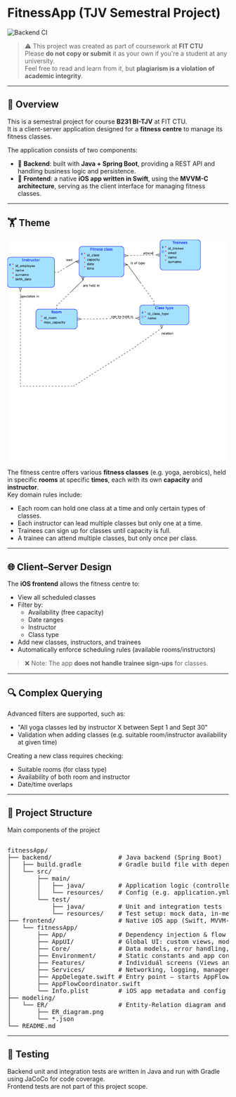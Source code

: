 # FitnessApp (TJV Semestral Project)

![Backend CI](https://github.com/k-droscova/fitnessApp/actions/workflows/backend.yml/badge.svg)

> ⚠️ This project was created as part of coursework at **FIT CTU**  
> Please **do not copy or submit** it as your own if you're a student at any university.  
> Feel free to read and learn from it, but **plagiarism is a violation of academic integrity**.

---

## 🧠 Overview

This is a semestral project for course **B231 BI-TJV** at FIT CTU.  
It is a client-server application designed for a **fitness centre** to manage its fitness classes.

The application consists of two components:

- 🧩 **Backend**: built with **Java + Spring Boot**, providing a REST API and handling business logic and persistence.
- 📱 **Frontend**: a native **iOS app written in Swift**, using the **MVVM-C architecture**, serving as the client interface for managing fitness classes.

---

## 🏋️ Theme

![Fitness Classes Diagram](modeling/ER/ER_diagram.png)

The fitness centre offers various **fitness classes** (e.g. yoga, aerobics), held in specific **rooms** at specific **times**, each with its own **capacity** and **instructor**.  
Key domain rules include:

- Each room can hold one class at a time and only certain types of classes.
- Each instructor can lead multiple classes but only one at a time.
- Trainees can sign up for classes until capacity is full.
- A trainee can attend multiple classes, but only once per class.

---

## 🌐 Client–Server Design

The **iOS frontend** allows the fitness centre to:

- View all scheduled classes
- Filter by:
  - Availability (free capacity)
  - Date ranges
  - Instructor
  - Class type
- Add new classes, instructors, and trainees
- Automatically enforce scheduling rules (available rooms/instructors)

> ❌ Note: The app **does not handle trainee sign-ups** for classes.

---

## 🔍 Complex Querying

Advanced filters are supported, such as:

- "All yoga classes led by instructor X between Sept 1 and Sept 30"
- Validation when adding classes (e.g. suitable room/instructor availability at given time)

Creating a new class requires checking:
- Suitable rooms (for class type)
- Availability of both room and instructor
- Date/time overlaps

---

## 📁 Project Structure
Main components of the project
<pre>

fitnessApp/
├── backend/                  # Java backend (Spring Boot)
│   ├── build.gradle          # Gradle build file with dependencies
│   └── src/
│       ├── main/
│       │   ├── java/         # Application logic (controllers, services, etc.)
│       │   └── resources/    # Config (e.g. application.yml)
│       └── test/
│           ├── java/         # Unit and integration tests
│           └── resources/    # Test setup: mock data, in-memory DB
├── frontend/                 # Native iOS app (Swift, MVVM-C)
│   └── fitnessApp/
│       ├── App/              # Dependency injection & flow coordinators
│       ├── AppUI/            # Global UI: custom views, modifiers, alerts, ...
│       ├── Core/             # Data models, error handling, storage
│       ├── Environment/      # Static constants and app config
│       ├── Features/         # Individuál screens (Views and ViewModels)
│       ├── Services/         # Networking, logging, managers
│       ├── AppDelegate.swift # Entry point – starts AppFlowCoordinator
│       ├── AppFlowCoordinator.swift
│       └── Info.plist        # iOS app metadata and config
├── modeling/
│   └── ER/                   # Entity-Relation diagram and data model
│       ├── ER_diagram.png
│       └── *.json            
└── README.md
</pre>

---

## 🧪 Testing

Backend unit and integration tests are written in Java and run with Gradle using JaCoCo for code coverage.  
Frontend tests are not part of this project scope.
